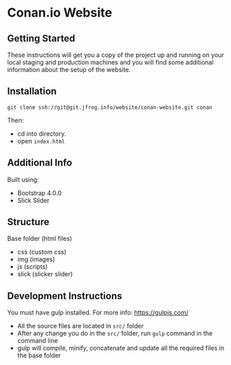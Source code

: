 # Conan.io Website
## Getting Started
These instructions will get you a copy of the project up and running on your local staging and production machines and you will find some additional information about the setup of the website. 
 
## Installation 
```
git clone ssh://git@git.jfrog.info/website/conan-website.git conan

```
Then:  
 - cd into directory. 
 - open `index.html` 
 
 ## Additional Info
 Built using:
 - Bootstrap 4.0.0
 - Slick Slider

## Structure
Base folder (html files)
- css (custom css)
- img (images)
- js (scripts)
- slick (slicker slider)

## Development Instructions
You must have gulp installed. For more info: https://gulpjs.com/
- All the source files are located in `src/` folder
- After any change you do in the `src/` folder, run `gulp` command in the command line
- gulp will compile, minify, concatenate and update all the required files in the base folder